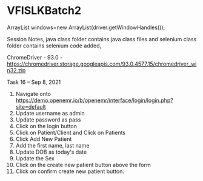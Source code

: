 # VFISLKBatch2

ArrayList<String> windows=new ArrayList<String>(driver.getWindowHandles());


Session Notes, java class folder contains java class files and selenium class folder contains selenium code added,

ChromeDriver - 93.0 - https://chromedriver.storage.googleapis.com/93.0.4577.15/chromedriver_win32.zip

Task 16 – Sep 8, 2021

1.	Navigate onto https://demo.openemr.io/b/openemr/interface/login/login.php?site=default
2. Update username as admin
3. Update password as pass
4. Click on the login button
5. Click on Patient/Client and Click on Patients
6. Click Add New Patient
7. Add the first name, last name
8. Update DOB as today's date
9. Update the Sex
10. Click on the create new patient button above the form
11. Click on confirm create new patient button.










